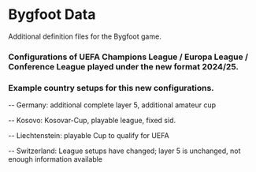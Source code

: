 # Bygfoot Data

Additional definition files for the Bygfoot game.

### Configurations of UEFA Champions League / Europa League / Conference League played under the new format 2024/25.

### Example country setups for this new configurations.

-- Germany: additional complete layer 5, additional amateur cup

-- Kosovo: Kosovar-Cup, playable league, fixed sid.

-- Liechtenstein: playable Cup to qualify for UEFA

-- Switzerland: League setups have changed; layer 5 is unchanged, not enough information available

